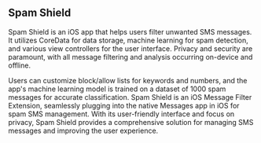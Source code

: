 ## Spam Shield
Spam Shield is an iOS app that helps users filter unwanted SMS messages. It utilizes CoreData for data storage, machine learning for spam detection, and various view controllers for the user interface. Privacy and security are paramount, with all message filtering and analysis occurring on-device and offline. 

Users can customize block/allow lists for keywords and numbers, and the app's machine learning model is trained on a dataset of 1000 spam messages for accurate classification. Spam Shield is an iOS Message Filter Extension, seamlessly plugging into the native Messages app in iOS for spam SMS management. With its user-friendly interface and focus on privacy, Spam Shield provides a comprehensive solution for managing SMS messages and improving the user experience.
